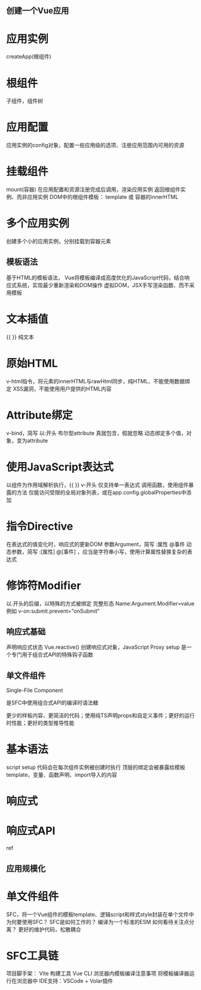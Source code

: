## 创建一个Vue应用
# 应用实例
  createApp(根组件)
# 根组件
  子组件，组件树
# 应用配置
  应用实例的config对象，配置一些应用级的选项、注册应用范围内可用的资源
# 挂载组件
  mount(容器) 在应用配置和资源注册完成后调用，渲染应用实例
  返回根组件实例、而非应用实例
  DOM中的根组件模板：
    template 或 容器的innerHTML
# 多个应用实例
  创建多个小的应用实例，分别挂载到容器元素

## 模板语法
  基于HTML的模板语法，
  Vue将模板编译成高度优化的JavaScript代码，结合响应式系统，实现最少重新渲染和DOM操作
  虚拟DOM，JSX手写渲染函数、而不采用模板
# 文本插值
  {{ }} 纯文本
# 原始HTML
  v-html指令，将元素的innerHTML与rawHtml同步，纯HTML、不能使用数据绑定
  XSS漏洞，不能使用用户提供的HTML内容
# Attribute绑定
  v-bind，简写 以:开头
  布尔型attribute 真就包含，假就忽略
  动态绑定多个值，对象，变为attribute
# 使用JavaScript表达式
  以组件为作用域解析执行，{{ }} v-开头
  仅支持单一表达式
  调用函数，使用组件暴露的方法
  仅能访问受限的全局对象列表，或在app.config.globalProperties中添加
# 指令Directive
  在表达式的值变化时，响应式的更新DOM
  参数Argument，简写 :属性 @事件
  动态参数，简写 :[属性] @[事件] ，应当是字符串小写，使用计算属性替换复杂的表达式
# 修饰符Modifier
  以.开头的后缀，以特殊的方式被绑定
完整形态 Name:Argument.Modifier=value  例如 v-on:submit.prevent="onSubmit"

## 响应式基础
声明响应式状态
  Vue.reactive() 创建响应式对象，JavaScript Proxy
  setup 是一个专门用于组合式API的特殊钩子函数


## 单文件组件
  Single-File Component
  <script setup></script>是SFC中使用组合式API的编译时语法糖
  更少的样板内容、更简洁的代码；使用纯TS声明props和自定义事件；更好的运行时性能；更好的类型推导性能

# 基本语法
  script setup 代码会在每次组件实例被创建时执行
  顶层的绑定会被暴露给模板template，变量、函数声明、import导入的内容
# 响应式

# 响应式API
  ref


## 应用规模化

# 单文件组件
  SFC，将一个Vue组件的模板template、逻辑script和样式style封装在单个文件中
  为何要使用SFC？
  SFC是如何工作的？
    编译为一个标准的ESM
  如何看待关注点分离？
    更好的维护代码，松散耦合

# SFC工具链
  项目脚手架：
    Vite 构建工具
    Vue CLI 
  浏览器内模板编译注意事项
    将模板编译器运行在浏览器中
  IDE支持：VSCode + Volar插件




